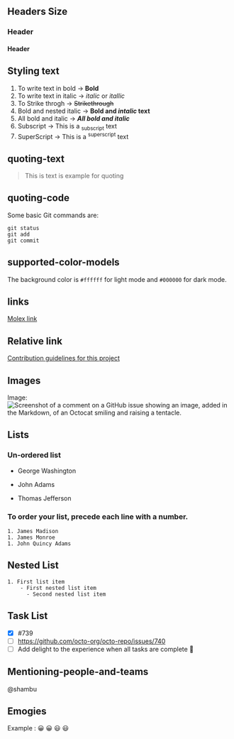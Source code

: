 ## Headers Size
### Header
#### Header

## Styling text
1. To write text in bold  -> **Bold**
2. To write text in italic -> *italic* or _itallic_
3. To Strike throgh -> ~~Strikethrough~~
4. Bold and nested italic -> **Bold and _intalic_ text**
5. All bold and italic -> ***All bold and italic***
6. Subscript ->  This is a <sub>subscript</sub> text
7. SuperScript -> This is a <sup>superscript</sup> text

## quoting-text
> This is text is example for quoting

## quoting-code
Some basic Git commands are:
```
git status
git add
git commit
```
## supported-color-models
The background color is `#ffffff` for light mode and `#000000` for dark mode.

## links
[Molex link](https://www.molex.com/en-us/products/connectors)

## Relative link 
[Contribution guidelines for this project](docs/CONTRIBUTING.md)

## Images
Image:
![Screenshot of a comment on a GitHub issue showing an image, added in the Markdown, of an Octocat smiling and raising a tentacle.](https://myoctocat.com/assets/images/base-octocat.svg)

## Lists
 ### Un-ordered list
   - George Washington
   * John Adams
   + Thomas Jefferson
### To order your list, precede each line with a number.
    1. James Madison
    1. James Monroe
    1. John Quincy Adams

## Nested List
    1. First list item
        - First nested list item
          - Second nested list item

## Task List
  - [x] #739
  - [ ] https://github.com/octo-org/octo-repo/issues/740
  - [ ] Add delight to the experience when all tasks are complete :tada:

## Mentioning-people-and-teams
@shambu

## Emogies
Example : 	😀	:grinning:	😃	:smiley:





